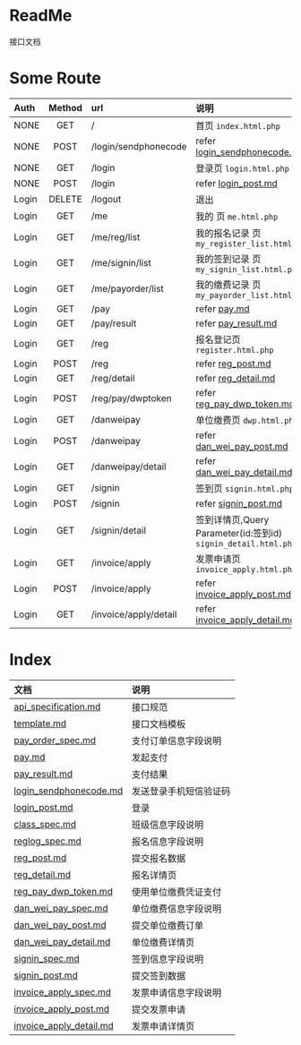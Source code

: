 # ReadMe

接口文档

# Some Route

|  Auth  |  Method  |  url  |  说明  |
| :----  | :----:   | :---- | :---- |
|  NONE  |  GET  |  /  |  首页 `index.html.php`  |
|  NONE  |  POST  |  /login/sendphonecode  |  refer [login_sendphonecode.md](/login_sendphonecode.md)  |
|  NONE  |  GET  |  /login  |  登录页 `login.html.php`  |
|  NONE  |  POST  |  /login  |  refer [login_post.md](/login_post.md)  |
|  Login  |  DELETE  |  /logout  |  退出  |
|  Login  |  GET  |  /me  |  我的 页 `me.html.php`  |
|  Login  |  GET  |  /me/reg/list  |  我的报名记录 页 `my_register_list.html.php`  |
|  Login  |  GET  |  /me/signin/list  |  我的签到记录 页 `my_signin_list.html.php`  |
|  Login  |  GET  |  /me/payorder/list  |  我的缴费记录 页 `my_payorder_list.html.php`  |
|  Login  |  GET  |  /pay  |  refer [pay.md](/pay.md)  |
|  Login  |  GET  |  /pay/result  |  refer [pay_result.md](/pay_result.md)  |
|  Login  |  GET  |  /reg  |  报名登记页 `register.html.php` |
|  Login  |  POST  |  /reg  |  refer [reg_post.md](/reg_post.md)  |
|  Login  |  GET  |  /reg/detail  |  refer [reg_detail.md](/reg_detail.md)  |
|  Login  |  POST  |  /reg/pay/dwptoken  |  refer [reg_pay_dwp_token.md](/reg_pay_dwp_token.md)  |
|  Login  |  GET  |  /danweipay  |  单位缴费页 `dwp.html.php`  |
|  Login  |  POST  |  /danweipay  |  refer [dan_wei_pay_post.md](/dan_wei_pay_post.md)  |
|  Login  |  GET  |  /danweipay/detail  |  refer [dan_wei_pay_detail.md](/dan_wei_pay_detail.md)  |
|  Login  |  GET  |  /signin  |  签到页 `signin.html.php`  |
|  Login  |  POST  |  /signin  |  refer [signin_post.md](/signin_post.md)  |
|  Login  |  GET  |  /signin/detail  |  签到详情页,Query Parameter(id:签到id) `signin_detail.html.php`  |
|  Login  |  GET  |  /invoice/apply  |  发票申请页 `invoice_apply.html.php`  |
|  Login  |  POST  |  /invoice/apply  |  refer [invoice_apply_post.md](/invoice_apply_post.md)  |
|  Login  |  GET  |  /invoice/apply/detail  |  refer [invoice_apply_detail.md](/invoice_apply_detail.md)  |

# Index

|  文档  |  说明  |
| :---- | :----  |
| [api_specification.md](/api_specification.md) | 接口规范 |
| [template.md](/template.md) | 接口文档模板 |
| [pay_order_spec.md](/pay_order_spec.md) | 支付订单信息字段说明 |
| [pay.md](/pay.md) | 发起支付 |
| [pay_result.md](/pay_result.md) | 支付结果 |
| [login_sendphonecode.md](/login_sendphonecode.md) | 发送登录手机短信验证码 |
| [login_post.md](/login_post.md) | 登录 |
| [class_spec.md](/class_spec.md) | 班级信息字段说明 |
| [reglog_spec.md](/reglog_spec.md) | 报名信息字段说明 |
| [reg_post.md](/reg_post.md) | 提交报名数据 |
| [reg_detail.md](/reg_detail.md) | 报名详情页 |
| [reg_pay_dwp_token.md](/reg_pay_dwp_token.md) | 使用单位缴费凭证支付 |
| [dan_wei_pay_spec.md](/dan_wei_pay_spec.md) | 单位缴费信息字段说明 |
| [dan_wei_pay_post.md](/dan_wei_pay_post.md) | 提交单位缴费订单 |
| [dan_wei_pay_detail.md](/dan_wei_pay_detail.md) | 单位缴费详情页 |
| [signin_spec.md](/signin_spec.md) | 签到信息字段说明 |
| [signin_post.md](/signin_post.md) | 提交签到数据 |
| [invoice_apply_spec.md](/invoice_apply_spec.md) | 发票申请信息字段说明 |
| [invoice_apply_post.md](/invoice_apply_post.md) | 提交发票申请 |
| [invoice_apply_detail.md](/invoice_apply_detail.md) | 发票申请详情页 |
